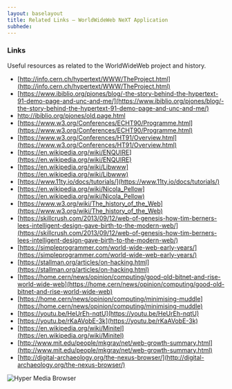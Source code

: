 ```yaml
---
layout: baselayout
title: Related Links — WorldWideWeb NeXT Application
subhede: 
---
```


<section>

### Links

Useful resources as related to the WorldWideWeb project and history.

- [http://info.cern.ch/hypertext/WWW/TheProject.html](http://info.cern.ch/hypertext/WWW/TheProject.html)
- [https://www.ibiblio.org/pjones/blog/-the-story-behind-the-hypertext-91-demo-page-and-unc-and-me/](https://www.ibiblio.org/pjones/blog/-the-story-behind-the-hypertext-91-demo-page-and-unc-and-me/)
- [http://ibiblio.org/pjones/old.page.html ](http://ibiblio.org/pjones/old.page.html )
- [https://www.w3.org/Conferences/ECHT90/Programme.html](https://www.w3.org/Conferences/ECHT90/Programme.html)
- [https://www.w3.org/Conferences/HT91/Overview.html](https://www.w3.org/Conferences/HT91/Overview.html)
- [https://en.wikipedia.org/wiki/ENQUIRE](https://en.wikipedia.org/wiki/ENQUIRE)
- [https://en.wikipedia.org/wiki/Libwww](https://en.wikipedia.org/wiki/Libwww)
- [https://www.11ty.io/docs/tutorials/](https://www.11ty.io/docs/tutorials/)
- [https://en.wikipedia.org/wiki/Nicola_Pellow](https://en.wikipedia.org/wiki/Nicola_Pellow)
- [https://www.w3.org/wiki/The_history_of_the_Web](https://www.w3.org/wiki/The_history_of_the_Web)
- [https://skillcrush.com/2013/09/12/web-of-genesis-how-tim-berners-lees-intelligent-design-gave-birth-to-the-modern-web/](https://skillcrush.com/2013/09/12/web-of-genesis-how-tim-berners-lees-intelligent-design-gave-birth-to-the-modern-web/)
- [https://simpleprogrammer.com/world-wide-web-early-years/](https://simpleprogrammer.com/world-wide-web-early-years/)
- [https://stallman.org/articles/on-hacking.html](https://stallman.org/articles/on-hacking.html)
- [https://home.cern/news/opinion/computing/good-old-bitnet-and-rise-world-wide-web](https://home.cern/news/opinion/computing/good-old-bitnet-and-rise-world-wide-web)
- [https://home.cern/news/opinion/computing/minimising-muddle](https://home.cern/news/opinion/computing/minimising-muddle)
- [https://youtu.be/HeUrEh-nqtU](https://youtu.be/HeUrEh-nqtU)
- [https://youtu.be/rKaAVobE-3k](https://youtu.be/rKaAVobE-3k)
- [https://en.wikipedia.org/wiki/Minitel](https://en.wikipedia.org/wiki/Minitel)
- [http://www.mit.edu/people/mkgray/net/web-growth-summary.html](http://www.mit.edu/people/mkgray/net/web-growth-summary.html)
- [http://digital-archaeology.org/the-nexus-browser/](http://digital-archaeology.org/the-nexus-browser/)




</section>

<section>

![Hyper Media Browser](/images/info.png)

</section>
